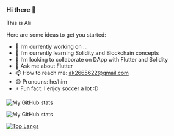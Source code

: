 ### Hi there 👋

This is Ali

Here are some ideas to get you started:

- 🔭 I’m currently working on ...
- 🌱 I’m currently learning Solidity and Blockchain concepts
- 👯 I’m looking to collaborate on DApp with Flutter and Solidity
- 💬 Ask me about Flutter 
- 📫 How to reach me: ak2665622@gmail.com
- 😄 Pronouns: he/him
- ⚡ Fun fact: I enjoy soccer a lot :D



![My GitHub stats](https://github-readme-stats-one-topaz-92.vercel.app/api?username=AliKarimiENT&show_icons=true)


![My GitHub stats](https://github-readme-stats-one-topaz-92.vercel.app/api?username=AliKarimiENT&show_icons=true&theme=dark)





[![Top Langs](https://github-readme-stats-one-topaz-92.vercel.app/api/top-langs/?username=AliKarimiENT&layout=compact)](https://github.com/AliKarimiENT/github-readme-stats)
